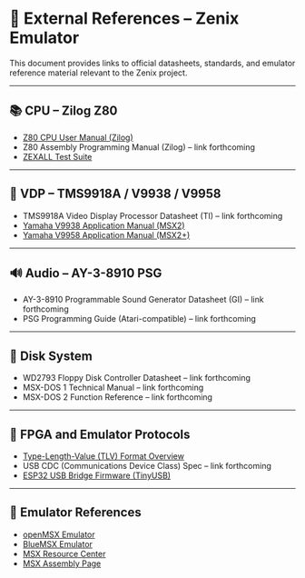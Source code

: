# 🔗 External References – Zenix Emulator

This document provides links to official datasheets, standards, and emulator reference material relevant to the Zenix project.

---

## 📚 CPU – Zilog Z80

- [Z80 CPU User Manual (Zilog)](https://www.zilog.com/docs/z80/um0080.pdf)
- Z80 Assembly Programming Manual (Zilog) – link forthcoming
- [ZEXALL Test Suite](http://mdfs.net/Software/Z80/Exerciser/)

---

## 🎨 VDP – TMS9918A / V9938 / V9958

- TMS9918A Video Display Processor Datasheet (TI) – link forthcoming
- [Yamaha V9938 Application Manual (MSX2)](http://map.grauw.nl/resources/video/yamaha_v9938.pdf)
- [Yamaha V9958 Application Manual (MSX2+)](http://map.grauw.nl/resources/video/yamaha_v9958.pdf)

---

## 🔊 Audio – AY-3-8910 PSG

- AY-3-8910 Programmable Sound Generator Datasheet (GI) – link forthcoming
- PSG Programming Guide (Atari-compatible) – link forthcoming

---

## 💾 Disk System

- WD2793 Floppy Disk Controller Datasheet – link forthcoming
- MSX-DOS 1 Technical Manual – link forthcoming
- MSX-DOS 2 Function Reference – link forthcoming

---

## 🧠 FPGA and Emulator Protocols

- [Type-Length-Value (TLV) Format Overview](https://en.wikipedia.org/wiki/Type-length-value)
- USB CDC (Communications Device Class) Spec – link forthcoming
- [ESP32 USB Bridge Firmware (TinyUSB)](https://github.com/hathach/tinyusb)

---

## 🔧 Emulator References

- [openMSX Emulator](https://openmsx.org/)
- [BlueMSX Emulator](http://bluemsx.msxblue.com/)
- [MSX Resource Center](https://www.msx.org/)
- [MSX Assembly Page](http://map.grauw.nl/)

